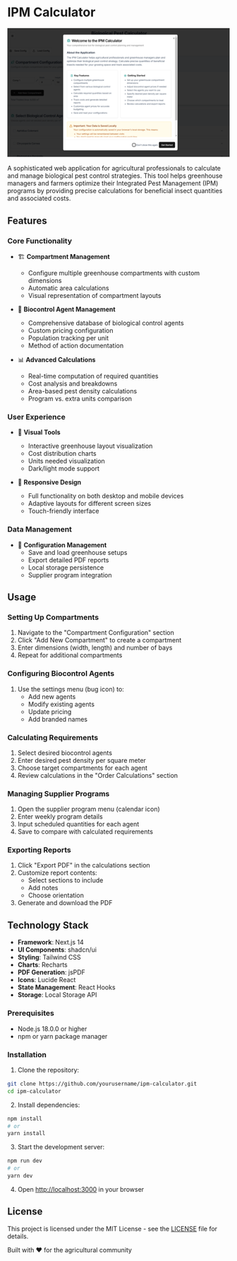 # IPM Calculator

![IPM Calculator Screenshot](public/example.PNG)

A sophisticated web application for agricultural professionals to calculate and manage biological pest control strategies. This tool helps greenhouse managers and farmers optimize their Integrated Pest Management (IPM) programs by providing precise calculations for beneficial insect quantities and associated costs.

## Features

### Core Functionality
- 🏗️ **Compartment Management**
  - Configure multiple greenhouse compartments with custom dimensions
  - Automatic area calculations
  - Visual representation of compartment layouts

- 🐛 **Biocontrol Agent Management**
  - Comprehensive database of biological control agents
  - Custom pricing configuration
  - Population tracking per unit
  - Method of action documentation

- 📊 **Advanced Calculations**
  - Real-time computation of required quantities
  - Cost analysis and breakdowns
  - Area-based pest density calculations
  - Program vs. extra units comparison

### User Experience
- 🎨 **Visual Tools**
  - Interactive greenhouse layout visualization
  - Cost distribution charts
  - Units needed visualization
  - Dark/light mode support

- 📱 **Responsive Design**
  - Full functionality on both desktop and mobile devices
  - Adaptive layouts for different screen sizes
  - Touch-friendly interface

### Data Management
- 💾 **Configuration Management**
  - Save and load greenhouse setups
  - Export detailed PDF reports
  - Local storage persistence
  - Supplier program integration

## Usage

### Setting Up Compartments

1. Navigate to the "Compartment Configuration" section
2. Click "Add New Compartment" to create a compartment
3. Enter dimensions (width, length) and number of bays
4. Repeat for additional compartments

### Configuring Biocontrol Agents

1. Use the settings menu (bug icon) to:
   - Add new agents
   - Modify existing agents
   - Update pricing
   - Add branded names

### Calculating Requirements

1. Select desired biocontrol agents
2. Enter desired pest density per square meter
3. Choose target compartments for each agent
4. Review calculations in the "Order Calculations" section

### Managing Supplier Programs

1. Open the supplier program menu (calendar icon)
2. Enter weekly program details
3. Input scheduled quantities for each agent
4. Save to compare with calculated requirements

### Exporting Reports

1. Click "Export PDF" in the calculations section
2. Customize report contents:
   - Select sections to include
   - Add notes
   - Choose orientation
3. Generate and download the PDF

## Technology Stack

- **Framework**: Next.js 14
- **UI Components**: shadcn/ui
- **Styling**: Tailwind CSS
- **Charts**: Recharts
- **PDF Generation**: jsPDF
- **Icons**: Lucide React
- **State Management**: React Hooks
- **Storage**: Local Storage API

### Prerequisites

- Node.js 18.0.0 or higher
- npm or yarn package manager

### Installation

1. Clone the repository:
```bash
git clone https://github.com/yourusername/ipm-calculator.git
cd ipm-calculator
```

2. Install dependencies:
```bash
npm install
# or
yarn install
```

3. Start the development server:
```bash
npm run dev
# or
yarn dev
```

4. Open [http://localhost:3000](http://localhost:3000) in your browser

## License

This project is licensed under the MIT License - see the [LICENSE](LICENSE) file for details.



Built with ❤️ for the agricultural community
